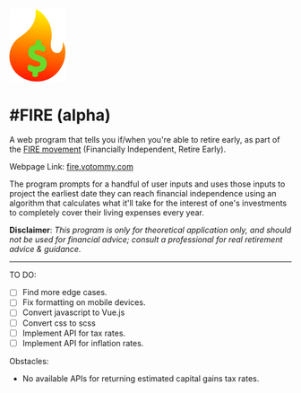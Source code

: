 <img src="FIRE_Logo.svg" width="100px">
<h1>#FIRE (alpha)</h1>

A web program that tells you if/when you're able to retire early, as part of the [FIRE movement](https://en.wikipedia.org/wiki/FIRE_movement) (Financially Independent, Retire Early).

Webpage Link: [fire.votommy.com](https://votommy.github.io/FIRE/index.html)

The program prompts for a handful of user inputs and uses those inputs to project the earliest date they can reach financial independence using an algorithm that calculates what it'll take for the interest of one's investments to completely cover their living expenses every year.

**Disclaimer**: *This program is only for theoretical application only, and should not be used for financial advice; consult a professional for real retirement advice & guidance.*

<hr>

TO DO:
- [ ] Find more edge cases.
- [ ] Fix formatting on mobile devices.
- [ ] Convert javascript to Vue.js
- [ ] Convert css to scss
- [ ] Implement API for tax rates. 
- [ ] Implement API for inflation rates.

Obstacles:
- No available APIs for returning estimated capital gains tax rates.
